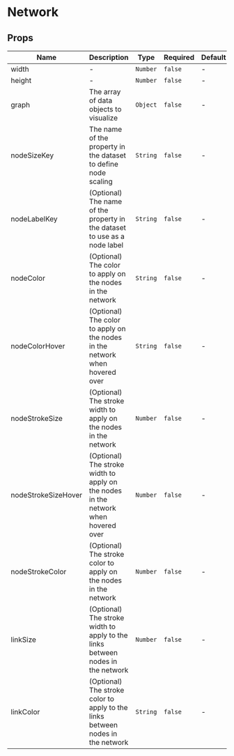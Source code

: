 # Network

## Props

<!-- @vuese:Network:props:start -->
|Name|Description|Type|Required|Default|
|---|---|---|---|---|
|width|-|`Number`|`false`|-|
|height|-|`Number`|`false`|-|
|graph|The array of data objects to visualize|`Object`|`false`|-|
|nodeSizeKey|The name of the property in the dataset to define node scaling|`String`|`false`|-|
|nodeLabelKey|(Optional) The name of the property in the dataset to use as a node label|`String`|`false`|-|
|nodeColor|(Optional) The color to apply on the nodes in the network|`String`|`false`|-|
|nodeColorHover|(Optional) The color to apply on the nodes in the network when hovered over|`String`|`false`|-|
|nodeStrokeSize|(Optional) The stroke width to apply on the nodes in the network|`Number`|`false`|-|
|nodeStrokeSizeHover|(Optional) The stroke width to apply on the nodes in the network when hovered over|`Number`|`false`|-|
|nodeStrokeColor|(Optional) The stroke color to apply on the nodes in the network|`Number`|`false`|-|
|linkSize|(Optional) The stroke width to apply to the links between nodes in the network|`Number`|`false`|-|
|linkColor|(Optional) The stroke color to apply to the links between nodes in the network|`String`|`false`|-|

<!-- @vuese:Network:props:end -->


